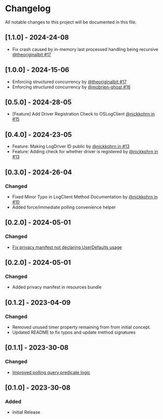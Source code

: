 # Changelog

All notable changes to this project will be documented in this file.

## [1.1.0] - 2024-24-08

- Fix crash caused by in-memory last processed handling being recursive [@theoriginalbit #17](https://github.com/CheekyGhost-Labs/OSLogClient/pull/19)

## [1.0.0] - 2024-15-06

- Enforcing structured concurrency by [@theoriginalbit #17](https://github.com/CheekyGhost-Labs/OSLogClient/pull/17)
- Enforcing structured concurrency by [@mobrien-ghost #16](https://github.com/CheekyGhost-Labs/OSLogClient/pull/16)

## [0.5.0] - 2024-28-05

- [Feature] Add Driver Registration Check to OSLogClient [@nickkohrn in #15](https://github.com/CheekyGhost-Labs/OSLogClient/pull/15)

## [0.4.0] - 2024-23-05

- Feature: Making LogDriver ID public by [@nickkohrn in #13](https://github.com/CheekyGhost-Labs/OSLogClient/pull/14)
- Feature: Adding check for whether driver is registered by [@nickkohrn in #13](https://github.com/CheekyGhost-Labs/OSLogClient/pull/13)


## [0.3.0] - 2024-26-04

### Changed

- Fixed Minor Typo in LogClient Method Documentation by [@nickkohrn in #10](https://github.com/CheekyGhost-Labs/OSLogClient/pull/10)
- Added force/immediate polling convenience helper

## [0.2.0] - 2024-05-01

### Changed

- [Fix privacy manifest not declaring UserDefaults usage](https://github.com/CheekyGhost-Labs/OSLogClient/pull/8)

## [0.2.0] - 2024-05-01

### Changed

- Added privacy manifest in resources bundle

## [0.1.2] - 2023-04-09

### Changed

- Removed unused timer property remaining from from initial concept.
- Updated README to fix typos and update method signatures


## [0.1.1] - 2023-30-08

### Changed

- [Improved polling query predicate logic](https://github.com/CheekyGhost-Labs/OSLogClient/pull/2)

## [0.1.0] - 2023-30-08

### Added

- Initial Release
